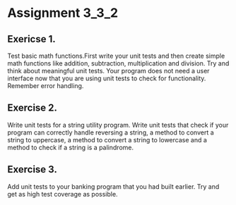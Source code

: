 # Assignment 3_3_2

## Exericse 1.

Test basic math functions.First write your unit tests and then create
simple math functions like addition, subtraction, multiplication and division.
Try and think about meaningful unit tests. Your program does not need a user
interface now that you are using unit tests to check for functionality.
Remember error handling.

## Exercise 2.

Write unit tests for a string utility program. Write unit tests that check if
your program can correctly handle reversing a string, a method to convert a
string to uppercase, a method to convert a string to lowercase and a method to
check if a string is a palindrome.

## Exercise 3.

Add unit tests to your banking program that you had built earlier. Try and get
as high test coverage as possible.
